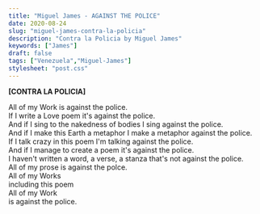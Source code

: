 ```yaml
---
title: "Miguel James - AGAINST THE POLICE"
date: 2020-08-24
slug: "miguel-james-contra-la-policia"
description: "Contra la Policia by Miguel James"
keywords: ["James"]
draft: false
tags: ["Venezuela","Miguel-James"]
stylesheet: "post.css"
---
```


**[CONTRA LA POLICIA]**

All of my Work is against the police.  
If I write a Love poem it's against the police.  
And if I sing to the nakedness of bodies I sing against the police.  
And if I make this Earth a metaphor I make a metaphor against the police.  
If I talk crazy in this poem I'm talking against the police.  
And if I manage to create a poem it's against the police.  
I haven't written a word, a verse, a stanza that's not against the police.  
All of my prose is against the polce.  
All of my Works  
including this poem  
All of my Work  
is against the police.  